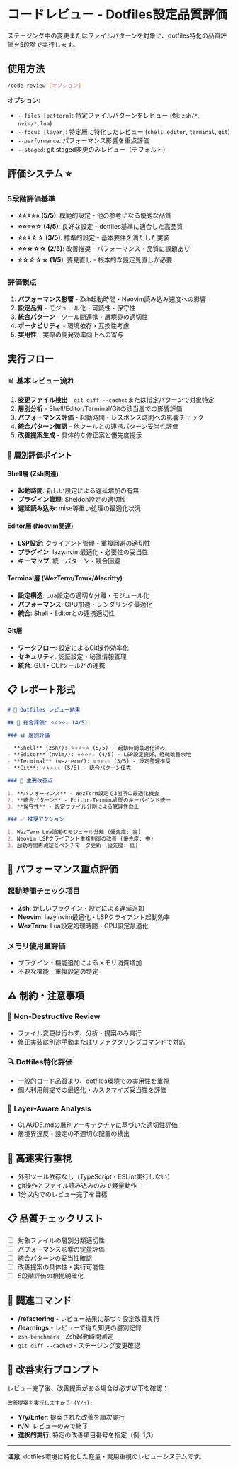 # コードレビュー - Dotfiles設定品質評価

ステージング中の変更またはファイルパターンを対象に、dotfiles特化の品質評価を5段階で実行します。

## 使用方法

```bash
/code-review [オプション]
```

**オプション**:

- `--files [pattern]`: 特定ファイルパターンをレビュー (例: `zsh/*`, `nvim/*.lua`)
- `--focus [layer]`: 特定層に特化したレビュー (`shell`, `editor`, `terminal`, `git`)
- `--performance`: パフォーマンス影響を重点評価
- `--staged`: git staged変更のみレビュー（デフォルト）

## 評価システム ⭐️

### 5段階評価基準

- **⭐️⭐️⭐️⭐️⭐️ (5/5)**: 模範的設定 - 他の参考になる優秀な品質
- **⭐️⭐️⭐️⭐️☆ (4/5)**: 良好な設定 - dotfiles基準に適合した高品質
- **⭐️⭐️⭐️☆☆ (3/5)**: 標準的設定 - 基本要件を満たした実装
- **⭐️⭐️☆☆☆ (2/5)**: 改善推奨 - パフォーマンス・品質に課題あり
- **⭐️☆☆☆☆ (1/5)**: 要見直し - 根本的な設定見直しが必要

### 評価観点

1. **パフォーマンス影響** - Zsh起動時間・Neovim読み込み速度への影響
2. **設定品質** - モジュール化・可読性・保守性
3. **統合パターン** - ツール間連携・層境界の適切性
4. **ポータビリティ** - 環境依存・互換性考慮
5. **実用性** - 実際の開発効率向上への寄与

## 実行フロー

### 📊 基本レビュー流れ

1. **変更ファイル検出** - `git diff --cached`または指定パターンで対象特定
2. **層別分析** - Shell/Editor/Terminal/Gitの該当層での影響評価
3. **パフォーマンス評価** - 起動時間・レスポンス時間への影響チェック
4. **統合パターン確認** - 他ツールとの連携パターン妥当性評価
5. **改善提案生成** - 具体的な修正案と優先度提示

### 🎯 層別評価ポイント

#### Shell層 (Zsh関連)

- **起動時間**: 新しい設定による遅延増加の有無
- **プラグイン管理**: Sheldon設定の適切性
- **遅延読み込み**: mise等重い処理の最適化状況

#### Editor層 (Neovim関連)

- **LSP設定**: クライアント管理・重複回避の適切性
- **プラグイン**: lazy.nvim最適化・必要性の妥当性
- **キーマップ**: 統一パターン・競合回避

#### Terminal層 (WezTerm/Tmux/Alacritty)

- **設定構造**: Lua設定の適切な分離・モジュール化
- **パフォーマンス**: GPU加速・レンダリング最適化
- **統合**: Shell・Editorとの連携適切性

#### Git層

- **ワークフロー**: 設定によるGit操作効率化
- **セキュリティ**: 認証設定・秘匿情報管理
- **統合**: GUI・CUIツールとの連携

## 📋 レポート形式

```markdown
# 📝 Dotfiles レビュー結果

## 🌟 総合評価: ⭐️⭐️⭐️⭐️☆ (4/5)

### 📊 層別評価

- **Shell** (zsh/): ⭐️⭐️⭐️⭐️⭐️ (5/5) - 起動時間最適化済み
- **Editor** (nvim/): ⭐️⭐️⭐️⭐️☆ (4/5) - LSP設定良好、軽微改善余地
- **Terminal** (wezterm/): ⭐️⭐️⭐️☆☆ (3/5) - 設定整理推奨
- **Git**: ⭐️⭐️⭐️⭐️⭐️ (5/5) - 統合パターン優秀

### 🎯 主要改善点

1. **パフォーマンス** - WezTerm設定で3箇所の最適化機会
2. **統合パターン** - Editor-Terminal間のキーバインド統一
3. **保守性** - 設定ファイル分割による管理性向上

### ✅ 推奨アクション

1. WezTerm Lua設定のモジュール分離 (優先度: 高)
2. Neovim LSPクライアント重複制御の改善 (優先度: 中)
3. 起動時間再測定とベンチマーク更新 (優先度: 低)
```

## 🔧 パフォーマンス重点評価

### 起動時間チェック項目

- **Zsh**: 新しいプラグイン・設定による遅延追加
- **Neovim**: lazy.nvim最適化・LSPクライアント起動効率
- **WezTerm**: Lua設定処理時間・GPU設定最適化

### メモリ使用量評価

- プラグイン・機能追加によるメモリ消費増加
- 不要な機能・重複設定の特定

## ⚠️ 制約・注意事項

### 🎯 Non-Destructive Review

- ファイル変更は行わず、分析・提案のみ実行
- 修正実装は別途手動またはリファクタリングコマンドで対応

### 🔍 Dotfiles特化評価

- 一般的コード品質より、dotfiles環境での実用性を重視
- 個人利用前提での最適化・カスタマイズ妥当性を評価

### 📝 Layer-Aware Analysis

- CLAUDE.mdの層別アーキテクチャに基づいた適切性評価
- 層境界違反・設定の不適切な配置の検出

## 🚀 高速実行重視

- 外部ツール依存なし（TypeScript・ESLint実行しない）
- git操作とファイル読み込みのみで軽量動作
- 1分以内でのレビュー完了を目標

## 📋 品質チェックリスト

- [ ] 対象ファイルの層別分類適切性
- [ ] パフォーマンス影響の定量評価
- [ ] 統合パターンの妥当性確認
- [ ] 改善提案の具体性・実行可能性
- [ ] 5段階評価の根拠明確化

## 🔗 関連コマンド

- **/refactoring** - レビュー結果に基づく設定改善実行
- **/learnings** - レビューで得た知見の層別記録
- `zsh-benchmark` - Zsh起動時間測定
- `git diff --cached` - ステージング変更確認

## 🚀 改善実行プロンプト

レビュー完了後、改善提案がある場合は必ず以下を確認：

```
改善提案を実行しますか？ (Y/n):
```

- **Y/y/Enter**: 提案された改善を順次実行
- **n/N**: レビューのみで終了
- **選択的実行**: 特定の改善項目番号を指定（例: 1,3）

---

**注意**: dotfiles環境に特化した軽量・実用重視のレビューシステムです。
